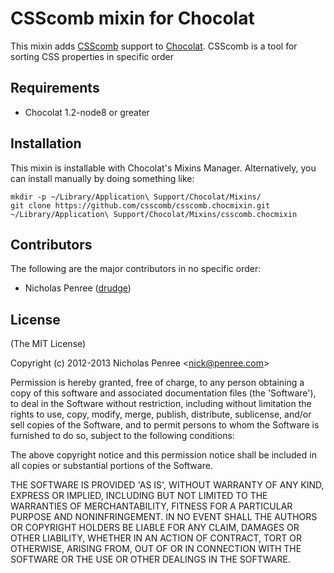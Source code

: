 # CSScomb mixin for Chocolat

This mixin adds [CSScomb](http://csscomb.com) support to [Chocolat](http://chocolatapp.com). CSScomb is a tool for sorting 
CSS properties in specific order

## Requirements

 * Chocolat 1.2-node8 or greater

## Installation

This mixin is installable with Chocolat's Mixins Manager. Alternatively, you can install manually by doing something like:

    mkdir -p ~/Library/Application\ Support/Chocolat/Mixins/
    git clone https://github.com/csscomb/csscomb.chocmixin.git ~/Library/Application\ Support/Chocolat/Mixins/csscomb.chocmixin

## Contributors

The following are the major contributors in no specific order:

  * Nicholas Penree ([drudge](http://github.com/drudge))

## License 

(The MIT License)

Copyright (c) 2012-2013 Nicholas Penree &lt;nick@penree.com&gt;

Permission is hereby granted, free of charge, to any person obtaining
a copy of this software and associated documentation files (the
'Software'), to deal in the Software without restriction, including
without limitation the rights to use, copy, modify, merge, publish,
distribute, sublicense, and/or sell copies of the Software, and to
permit persons to whom the Software is furnished to do so, subject to
the following conditions:

The above copyright notice and this permission notice shall be
included in all copies or substantial portions of the Software.

THE SOFTWARE IS PROVIDED 'AS IS', WITHOUT WARRANTY OF ANY KIND,
EXPRESS OR IMPLIED, INCLUDING BUT NOT LIMITED TO THE WARRANTIES OF
MERCHANTABILITY, FITNESS FOR A PARTICULAR PURPOSE AND NONINFRINGEMENT.
IN NO EVENT SHALL THE AUTHORS OR COPYRIGHT HOLDERS BE LIABLE FOR ANY
CLAIM, DAMAGES OR OTHER LIABILITY, WHETHER IN AN ACTION OF CONTRACT,
TORT OR OTHERWISE, ARISING FROM, OUT OF OR IN CONNECTION WITH THE
SOFTWARE OR THE USE OR OTHER DEALINGS IN THE SOFTWARE.
